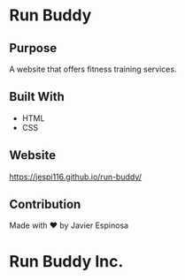 # Run Buddy

## Purpose
A website that offers fitness training services.

## Built With
* HTML
* CSS

## Website
https://jespi116.github.io/run-buddy/

## Contribution
Made with ❤️ by Javier Espinosa

# Run Buddy Inc.